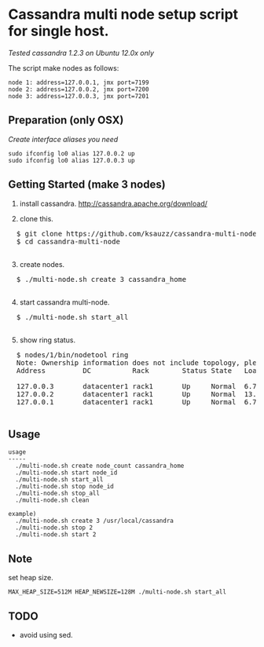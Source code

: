 # Cassandra multi node setup script for single host.

_Tested cassandra 1.2.3 on Ubuntu 12.0x only_

The script make nodes as follows:

    node 1: address=127.0.0.1, jmx port=7199
    node 2: address=127.0.0.2, jmx port=7200
    node 3: address=127.0.0.3, jmx port=7201

## Preparation (only OSX)
_Create interface aliases you need_

    sudo ifconfig lo0 alias 127.0.0.2 up
    sudo ifconfig lo0 alias 127.0.0.3 up

## Getting Started (make 3 nodes)

1. install cassandra. http://cassandra.apache.org/download/

2. clone this.

  <pre>
  $ git clone https://github.com/ksauzz/cassandra-multi-node.git
  $ cd cassandra-multi-node
  </pre>

3. create nodes.

  <pre>
  $ ./multi-node.sh create 3 cassandra_home
  </pre>

4. start cassandra multi-node.

  <pre>
  $ ./multi-node.sh start_all
  </pre>

5. show ring status.

  <pre>
  $ nodes/1/bin/nodetool ring
  Note: Ownership information does not include topology, please specify a keyspace. 
  Address         DC          Rack        Status State   Load            Owns                Token
                                                                                            60124436846790647144840725483529043142
  127.0.0.3       datacenter1 rack1       Up     Normal  6.74 KB         87.82%              39402250938272095434520910242661579171
  127.0.0.2       datacenter1 rack1       Up     Normal  13.52 KB        5.27%               48361166307902626090781384884410123881
  127.0.0.1       datacenter1 rack1       Up     Normal  6.74 KB         6.91%               60124436846790647144840725483529043142
  </pre>

## Usage

    usage
    -----
      ./multi-node.sh create node_count cassandra_home
      ./multi-node.sh start node_id
      ./multi-node.sh start_all
      ./multi-node.sh stop node_id
      ./multi-node.sh stop_all
      ./multi-node.sh clean

    example)
      ./multi-node.sh create 3 /usr/local/cassandra
      ./multi-node.sh stop 2
      ./multi-node.sh start 2

## Note

set heap size.

    MAX_HEAP_SIZE=512M HEAP_NEWSIZE=128M ./multi-node.sh start_all

## TODO

* avoid using sed.
